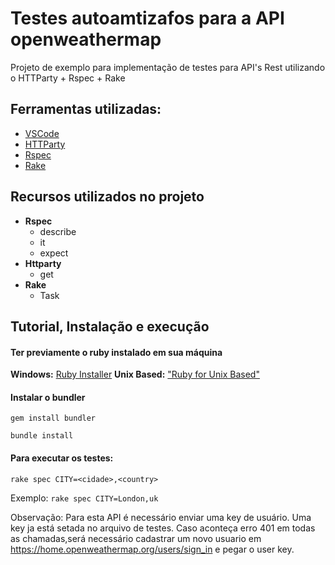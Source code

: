 # Testes autoamtizafos para a API openweathermap

Projeto de exemplo para implementação de testes para API's Rest utilizando o HTTParty + Rspec + Rake

## Ferramentas utilizadas:
- [VSCode](https://code.visualstudio.com/ "VSCode")
- [HTTParty](https://github.com/jnunemaker/httparty "HTTParty")
- [Rspec](https://github.com/rspec/rspec "Rspec")
- [Rake](https://github.com/ruby/rake "Rake")

## Recursos utilizados no projeto
- **Rspec**
	- describe
	- it
	- expect
- **Httparty**
	- get
- **Rake**
    - Task

## Tutorial, Instalação e execução

#### **Ter previamente o ruby instalado em sua máquina**
**Windows:** [Ruby Installer](https://rubyinstaller.org/  "Ruby Installer")
**Unix Based:** ["Ruby for Unix Based"](https://www.ruby-lang.org/pt/documentation/installation/ "Ruby for Unix Based")

#### Instalar o bundler
`gem install bundler`

`bundle install`

####  Para executar os testes: 
`rake spec CITY=<cidade>,<country>` 

Exemplo: `rake spec CITY=London,uk` 

Observação: Para esta API é necessário enviar uma key de usuário. Uma key ja está setada no arquivo de testes. Caso aconteça erro 401 em todas as chamadas,será necessário cadastrar um novo usuario em https://home.openweathermap.org/users/sign_in e pegar o user key.
